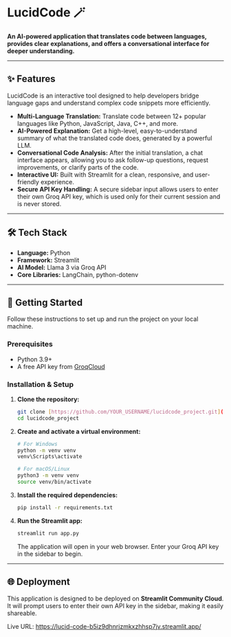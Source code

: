 # LucidCode 🪄

**An AI-powered application that translates code between languages, provides clear explanations, and offers a conversational interface for deeper understanding.**

---

## ✨ Features

LucidCode is an interactive tool designed to help developers bridge language gaps and understand complex code snippets more efficiently.

-   **Multi-Language Translation:** Translate code between 12+ popular languages like Python, JavaScript, Java, C++, and more.
-   **AI-Powered Explanation:** Get a high-level, easy-to-understand summary of what the translated code does, generated by a powerful LLM.
-   **Conversational Code Analysis:** After the initial translation, a chat interface appears, allowing you to ask follow-up questions, request improvements, or clarify parts of the code.
-   **Interactive UI:** Built with Streamlit for a clean, responsive, and user-friendly experience.
-   **Secure API Key Handling:** A secure sidebar input allows users to enter their own Groq API key, which is used only for their current session and is never stored.

---

## 🛠️ Tech Stack

-   **Language:** Python
-   **Framework:** Streamlit
-   **AI Model:** Llama 3 via Groq API
-   **Core Libraries:** LangChain, python-dotenv

---

## 🚀 Getting Started

Follow these instructions to set up and run the project on your local machine.

### Prerequisites

-   Python 3.9+
-   A free API key from [GroqCloud](https://console.groq.com/keys)

### Installation & Setup

1.  **Clone the repository:**
    ```bash
    git clone [https://github.com/YOUR_USERNAME/lucidcode_project.git](https://github.com/YOUR_USERNAME/lucidcode_project.git)
    cd lucidcode_project
    ```

2.  **Create and activate a virtual environment:**
    ```bash
    # For Windows
    python -m venv venv
    venv\Scripts\activate

    # For macOS/Linux
    python3 -m venv venv
    source venv/bin/activate
    ```

3.  **Install the required dependencies:**
    ```bash
    pip install -r requirements.txt
    ```

4.  **Run the Streamlit app:**
    ```bash
    streamlit run app.py
    ```
    The application will open in your web browser. Enter your Groq API key in the sidebar to begin.

---

## 🌐 Deployment

This application is designed to be deployed on **Streamlit Community Cloud**. It will prompt users to enter their own API key in the sidebar, making it easily shareable.


Live URL: https://lucid-code-b5iz9dhnrjzmkxzhhsp7jv.streamlit.app/
